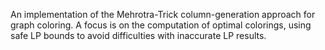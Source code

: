 An implementation of the Mehrotra-Trick column-generation approach for graph coloring.  A focus is on the computation of optimal colorings, using safe LP bounds to avoid difficulties with inaccurate LP results.